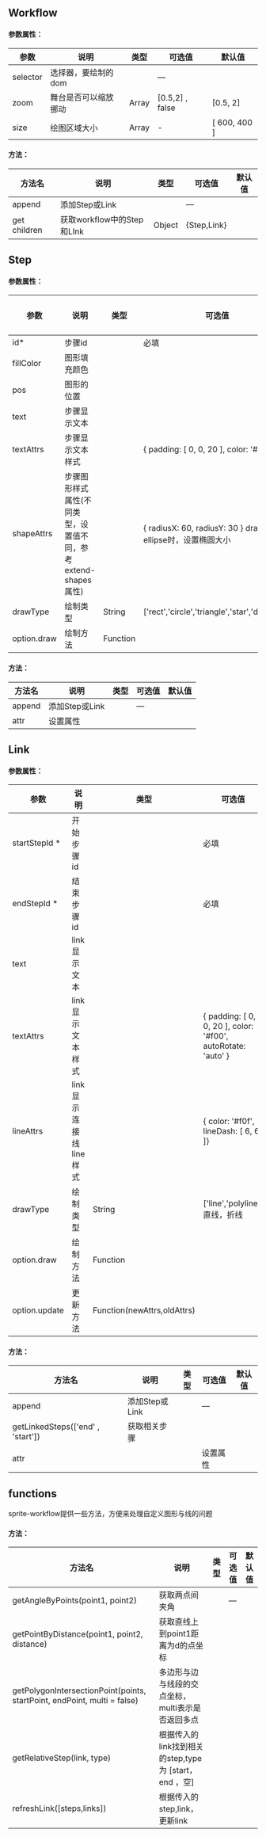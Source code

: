 ## Workflow

#### 参数属性：
| 参数     | 说明                 | 类型  | 可选值          | 默认值       |
| -------- | -------------------- | ----- | --------------- | ------------ |
| selector | 选择器，要绘制的dom  |       | —              |              |
| zoom     | 舞台是否可以缩放挪动 | Array | [0.5,2] , false | [0.5, 2]     |
| size     | 绘图区域大小         | Array | -               | [ 600, 400 ] |


#### 方法：
| 方法名       | 说明                       | 类型   | 可选值      | 默认值 |
| ------------ | -------------------------- | ------ | ----------- | ------ |
| append       | 添加Step或Link             |        | —          |        |
| get children | 获取workflow中的Step和LInk | Object | {Step,Link} |        |

## Step

#### 参数属性：
| 参数        | 说明                                                          | 类型     | 可选值                                                         | 默认值 |
| ----------- | ------------------------------------------------------------- | -------- | -------------------------------------------------------------- | ------ |
| id*         | 步骤id                                                        |          | 必填                                                           |        |
| fillColor   | 图形填充颜色                                                  |          |                                                                |        |
| pos         | 图形的位置                                                    |          |                                                                |        |
| text        | 步骤显示文本                                                  |          |                                                                |        |
| textAttrs   | 步骤显示文本样式                                              |          | { padding: [ 0, 0, 20 ], color: '#f00' }                       |        |
| shapeAttrs  | 步骤图形样式属性(不同类型，设置值不同，参考extend-shapes属性) |          | { radiusX: 60, radiusY: 30 } drawType为ellipse时，设置椭圆大小 |        |
| drawType    | 绘制类型                                                      | String   | ['rect','circle','triangle','star','diamond']                  | rect   |
| option.draw | 绘制方法                                                      | Function |                                                                |        |


#### 方法：
| 方法名 | 说明           | 类型 | 可选值 | 默认值 |
| ------ | -------------- | ---- | ------ | ------ |
| append | 添加Step或Link |      | —     |        |
| attr   | 设置属性       |      |        |        |


## Link

#### 参数属性：
| 参数          | 说明                   | 类型                        | 可选值                                                       | 默认值                               |
| ------------- | ---------------------- | --------------------------- | ------------------------------------------------------------ | ------------------------------------ |
| startStepId * | 开始步骤id             |                             | 必填                                                         |                                      |
| endStepId *   | 结束步骤id             |                             | 必填                                                         |                                      |
| text          | link显示文本           |                             |                                                              |                                      |
| textAttrs     | link显示文本样式       |                             | { padding: [ 0, 0, 20 ], color: '#f00', autoRotate: 'auto' } | `autoRotate`表示是否跟随link角度旋转 |
| lineAttrs     | link显示连接线line样式 |                             | { color: '#f0f', lineDash: [ 6, 6 ]}                         |                                      |
| drawType      | 绘制类型               | String                      | ['line','polyline'] 直线，折线                               | 'line'                               |
| option.draw   | 绘制方法               | Function                    |                                                              |                                      |
| option.update | 更新方法               | Function(newAttrs,oldAttrs) |                                                              |                                      |



#### 方法：
| 方法名                            | 说明           | 类型 | 可选值   | 默认值 |
| --------------------------------- | -------------- | ---- | -------- | ------ |
| append                            | 添加Step或Link |      | —       |        |
| getLinkedSteps(['end' , 'start']) | 获取相关步骤   |      |          |        |
| attr                              |                |      | 设置属性 |        |  |  |


## functions
sprite-workflow提供一些方法，方便来处理自定义图形与线的问题

#### 方法：
| 方法名                                                                   | 说明                                                  | 类型 | 可选值 | 默认值 |
| ------------------------------------------------------------------------ | ----------------------------------------------------- | ---- | ------ | ------ |
| getAngleByPoints(point1, point2)                                         | 获取两点间夹角                                        |      | —     |        |
| getPointByDistance(point1, point2, distance)                             | 获取直线上到point1距离为d的点坐标                     |      |        |        |
| getPolygonIntersectionPoint(points, startPoint, endPoint, multi = false) | 多边形与边与线段的交点坐标，multi表示是否返回多点     |
| getRelativeStep(link, type)                                              | 根据传入的link找到相关的step,type为 [start，end ，空] |
| refreshLink([steps,links])                                               | 根据传入的 step,link，更新link                        |